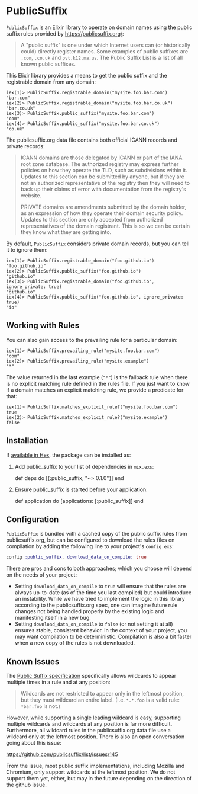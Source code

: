 # PublicSuffix

`PublicSuffix` is an Elixir library to operate on domain names using
the public suffix rules provided by https://publicsuffix.org/:

> A "public suffix" is one under which Internet users can (or
> historically could) directly register names. Some examples of public
> suffixes are `.com`, `.co.uk` and `pvt.k12.ma.us`. The Public Suffix List is
> a list of all known public suffixes.

This Elixir library provides a means to get the public suffix and the
registrable domain from any domain:

``` iex
iex(1)> PublicSuffix.registrable_domain("mysite.foo.bar.com")
"bar.com"
iex(2)> PublicSuffix.registrable_domain("mysite.foo.bar.co.uk")
"bar.co.uk"
iex(3)> PublicSuffix.public_suffix("mysite.foo.bar.com")
"com"
iex(4)> PublicSuffix.public_suffix("mysite.foo.bar.co.uk")
"co.uk"
```

The publicsuffix.org data file contains both official ICANN records
and private records:

> ICANN domains are those delegated by ICANN or part of the IANA root zone database. The authorized registry may express further policies on how they operate the TLD, such as subdivisions within it. Updates to this section can be submitted by anyone, but if they are not an authorized representative of the registry then they will need to back up their claims of error with documentation from the registry's website.
>
> PRIVATE domains are amendments submitted by the domain holder, as an expression of how they operate their domain security policy. Updates to this section are only accepted from authorized representatives of the domain registrant. This is so we can be certain they know what they are getting into.

By default, `PublicSuffix` considers private domain records, but you can
tell it to ignore them:

``` iex
iex(1)> PublicSuffix.registrable_domain("foo.github.io")
"foo.github.io"
iex(2)> PublicSuffix.public_suffix("foo.github.io")
"github.io"
iex(3)> PublicSuffix.registrable_domain("foo.github.io", ignore_private: true)
"github.io"
iex(4)> PublicSuffix.public_suffix("foo.github.io", ignore_private: true)
"io"
```

## Working with Rules

You can also gain access to the prevailing rule for a particular domain:

``` iex
iex(1)> PublicSuffix.prevailing_rule("mysite.foo.bar.com")
"com"
iex(2)> PublicSuffix.prevailing_rule("mysite.example")
"*"
```

The value returned in the last example (`"*"`) is the fallback rule when
there is no explicit matching rule defined in the rules file. If you
just want to know if a domain matches an explicit matching rule, we
provide a predicate for that:

``` iex
iex(1)> PublicSuffix.matches_explicit_rule?("mysite.foo.bar.com")
true
iex(2)> PublicSuffix.matches_explicit_rule?("mysite.example")
false
```

## Installation

If [available in Hex](https://hex.pm/docs/publish), the package can be installed as:

  1. Add public_suffix to your list of dependencies in `mix.exs`:

        def deps do
          [{:public_suffix, "~> 0.1.0"}]
        end

  2. Ensure public_suffix is started before your application:

        def application do
          [applications: [:public_suffix]]
        end

## Configuration

`PublicSuffix` is bundled with a cached copy of the public suffix rules from
publicsuffix.org, but can be configured to download the rules files on compilation
by adding the following line to your project's `config.exs`:

```elixir
config :public_suffix, download_data_on_compile: true
```

There are pros and cons to both approaches; which you choose will depend
on the needs of your project:

* Setting `download_data_on_compile` to `true` will ensure that the
  rules are always up-to-date (as of the time you last compiled) but
  could introduce an instability. While we have tried to implement
  the logic in this library according to the publicsuffix.org spec,
  one can imagine future rule changes not being handled properly by
  the existing logic and manifesting itself in a new bug.
* Setting `download_data_on_compile` to `false` (or not setting it at
  all) ensures stable, consistent behavior. In the context of your
  project, you may want compilation to be deterministic. Compilation
  is also a bit faster when a new copy of the rules is not downloaded.

## Known Issues

The [Public Suffix specification](https://publicsuffix.org/list/)
specifically allows wildcards to appear multiple times in a rule
and at any position:

> Wildcards are not restricted to appear only in the leftmost position,
> but they must wildcard an entire label. (I.e. `*.*.foo` is a valid rule:
> `*bar.foo` is not.)

However, while supporting a single leading wildcard is easy, supporting
multiple wildcards and wildcards at any position is far more difficult.
Furthermore, all wildcard rules in the publicsuffix.org data file use
a wildcard only at the leftmost position. There is also an open conversation
going about this issue:

https://github.com/publicsuffix/list/issues/145

From the issue, most public suffix implementations, including Mozilla
and Chromium, only support wildcards at the leftmost position. We do
not support them yet, either, but may in the future depending on the
direction of the github issue.
